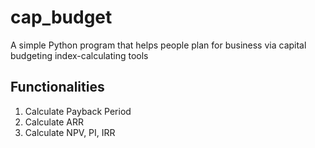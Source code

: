 # cap_budget
A simple Python program that helps people plan for business via capital budgeting index-calculating tools

## Functionalities

1. Calculate Payback Period
2. Calculate ARR
3. Calculate NPV, PI, IRR
